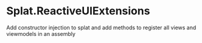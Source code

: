 # Splat.ReactiveUIExtensions
Add constructor injection to splat and add methods to register all views and viewmodels in an assembly
